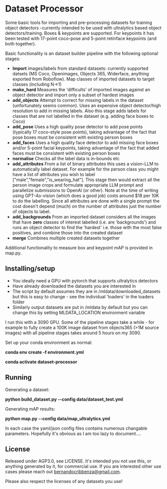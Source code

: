 # Dataset Processor

Some basic tools for importing and pre-processing datasets for training object detectors -currently intended to be used with ultralytics based object detectors/training. Boxes & keypoints are supported. For keypoints it has been tested with 17-point coco-pose and 5-point retinface keypoints (and both together). 

Basic functionality is an dataset builder pipeline with the following optional stages:

- **Import** images/labels from standard datasets: currently supported datsets (MS Coco, Openimages, Objects 365, Widerface, anything exported from Roboflow). Map classes of imported datasets to target classes (including N->1)
- **make_hard** Measures the 'difficults' of imported images against an object detector and import only a subset of hardest images
- **add_objects** Attempt to correct for missing labels in the dataset (unfortunately seems common). Uses an expensive object detector/high resolution to add in missing labels. Also this stage adds labels for classes that are not labelled in the dataset (e.g. adding face boxes to Coco)
- **add_pose** Uses a high quality pose detector to add pose points (typically 17 coco-style pose points), taking advantage of the fact that pose boxes must be consistent with existing person boxes
- **add_faces** Uses a high quality face detector to add missing face boxes and/or 5-point facial keypoints, taking advantage of the fact that added faces must be consistent with existing person boxes
- **normalise** Checks all the label data is in-bounds etc
- **add_attributes** From a list of binary attributes this uses a vision-LLM to automatically label dataset. For example for the person class you might have a list of attributes you wish to label ["male","female","is_wearing_hat"]. This stage then would extract all the person image crops and formulate appropriate LLM prompt and parallelize submissions to OpenAI (or other). Note at the time of writing using GPT-4o-vision (which does a good job) costs around $18 per 10K to do the labelling. Since all attributes are done with a single prompt the cost doesn't depend (much) on the number of attributes just the number of objects to label. 
- **add_backgrounds** From an imported dataset considers all the images that have **zero** classes of interest labelled (i.e. are 'backgrounds') and runs an object detector to find the 'hardest' i.e. those with the most false positives, and combine those into the created dataset
- **merge** Combines multiple created datasets together

Additional functionality to measure box and keypoint mAP is provided in map.py. 

## Installing/setup

- You ideally need a GPU with pytorch that supports ultralytics detectors
- Have already downloaded the datasets you are interested in
- The script by default assumes they are in /mldata/downloaded_datasets but this is easy to change - see the individual 'loaders' in the loaders folder
- Similarly output datasets are put in /mldata by default but you can change this by setting MLDATA_LOCATION environment variable

I run this with a 3090 GPU. Some of the pipeline stages take a while - for example to fully create a 100K image dataset from objects365 (>1M source images) with all pipeline stages takes around 5 hours on my 3090.

Set up your conda environment as normal:

**conda env create -f environment.yml**

**conda activate dataset-processor**

## Running

Generating a dataset:

**python build_dataset.py --config data/dataset_test.yml**

Generating mAP results:

**python map.py --config data/map_ultralytics.yml**

In each case the yaml/json config files contains numerous changable parameters. Hopefully it's obvious as I am too lazy to document....

## License

Released under AGP3.0, see LICENSE. It's intended you not use this, or anything generated by it, for commercial use. If you are interested other use cases please reach out bernandocribbenza@gmail.com. 

Please also respect the licenses of any datasets you use!



